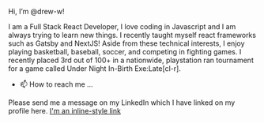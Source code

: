 Hi, I’m @drew-w!

I am a Full Stack React Developer, I love coding in Javascript and I am always trying to learn new things. 
I recently taught myself react frameworks such as Gatsby and NextJS!
Aside from these technical interests, I enjoy playing basketball, baseball, soccer, and competing in fighting games. I recently placed 3rd out of 100+ in a nationwide, playstation ran tournament for a game called Under Night In-Birth Exe:Late[cl-r]. 

- 📫 How to reach me ...

Please send me a message on my LinkedIn which I have linked on my profile here. 
[I'm an inline-style link](https://www.google.com)


<!---
drew-w/drew-w is a ✨ special ✨ repository because its `README.md` (this file) appears on your GitHub profile.
You can click the Preview link to take a look at your changes.
--->
